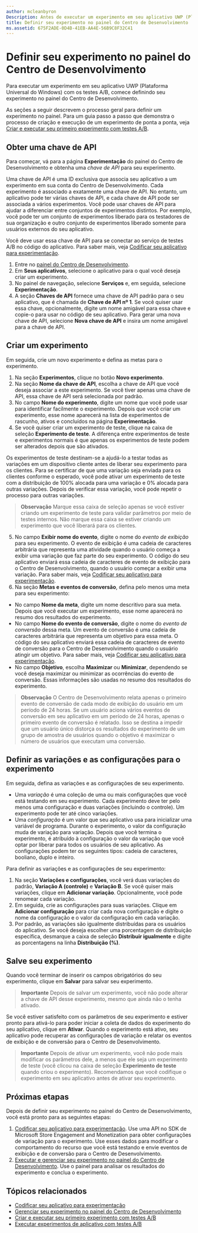 ```yaml
---
author: mcleanbyron
Description: Antes de executar um experimento em seu aplicativo UWP (Plataforma Universal do Windows) com os testes A/B, você deve definir seu experimento no painel do Centro de Desenvolvimento.
title: Definir seu experimento no painel do Centro de Desenvolvimento
ms.assetid: 675F2ADE-0D4B-41EB-AA4E-56B9C8F32C41
---
```


# Definir seu experimento no painel do Centro de Desenvolvimento

Para executar um experimento em seu aplicativo UWP (Plataforma Universal do Windows) com os testes A/B, comece definindo seu experimento no painel do Centro de Desenvolvimento.

As seções a seguir descrevem o processo geral para definir um experimento no painel. Para um guia passo a passo que demonstra o processo de criação e execução de um experimento de ponta a ponta, veja [Criar e executar seu primeiro experimento com testes A/B](create-and-run-your-first-experiment-with-a-b-testing.md).

## Obter uma chave de API

Para começar, vá para a página **Experimentação** do painel do Centro de Desenvolvimento e obtenha uma *chave de API* para seu experimento.

Uma chave de API é uma ID exclusiva que associa seu aplicativo a um experimento em sua conta do Centro de Desenvolvimento. Cada experimento é associado a exatamente uma chave de API. No entanto, um aplicativo pode ter várias chaves de API, e cada chave de API pode ser associada a vários experimentos. Você pode usar chaves de API para ajudar a diferenciar entre conjuntos de experimentos distintos. Por exemplo, você pode ter um conjunto de experimentos liberado para os testadores de sua organização e outro conjunto de experimentos liberado somente para usuários externos do seu aplicativo.

Você deve usar essa chave de API para se conectar ao serviço de testes A/B no código do aplicativo. Para saber mais, veja [Codificar seu aplicativo para experimentação](code-your-experiment-in-your-app.md).

1. Entre no [painel do Centro de Desenvolvimento](https://dev.windows.com/overview).
2. Em **Seus aplicativos**, selecione o aplicativo para o qual você deseja criar um experimento.
3. No painel de navegação, selecione **Serviços** e, em seguida, selecione **Experimentação**.
4. A seção **Chaves de API** fornece uma chave de API padrão para o seu aplicativo, que é chamada de **Chave de API nº 1**. Se você quiser usar essa chave, opcionalmente, digite um nome amigável para essa chave e copie-o para usar no código de seu aplicativo. Para gerar uma nova chave de API, selecione **Nova chave de API** e insira um nome amigável para a chave de API.

## Criar um experimento

Em seguida, crie um novo experimento e defina as metas para o experimento.

1. Na seção **Experimentos**, clique no botão **Novo experimento**.
2. Na seção **Nome da chave de API**, escolha a chave de API que você deseja associar a este experimento. Se você tiver apenas uma chave de API, essa chave de API será selecionada por padrão.
3. No campo **Nome do experimento**, digite um nome que você pode usar para identificar facilmente o experimento. Depois que você criar um experimento, esse nome aparecerá na lista de experimentos de rascunho, ativos e concluídos na página **Experimentação**.
4. Se você quiser criar um experimento de teste, clique na caixa de seleção **Experimento de teste**. A diferença entre experimentos de teste e experimentos normais é que apenas os experimentos de teste podem ser alterados depois que são ativados.

  Os experimentos de teste destinam-se a ajudá-lo a testar todas as variações em um dispositivo cliente antes de liberar seu experimento para os clientes. Para se certificar de que uma variação seja enviada para os clientes conforme o esperado, você pode ativar um experimento de teste com a distribuição de 100% alocada para uma variação e 0% alocada para outras variações. Depois de verificar essa variação, você pode repetir o processo para outras variações.
  > **Observação**  Marque essa caixa de seleção apenas se você estiver criando um experimento de teste para validar parâmetros por meio de testes internos. Não marque essa caixa se estiver criando um experimento que você liberará para os clientes.

5. No campo **Exibir nome do evento**, digite o nome do *evento de exibição* para seu experimento. O evento de exibição é uma cadeia de caracteres arbitrária que representa uma atividade quando o usuário começa a exibir uma variação que faz parte do seu experimento. O código do seu aplicativo enviará essa cadeia de caracteres de evento de exibição para o Centro de Desenvolvimento, quando o usuário começar a exibir uma variação. Para saber mais, veja [Codificar seu aplicativo para experimentação](code-your-experiment-in-your-app.md).
6. Na seção **Metas e eventos de conversão**, defina pelo menos uma meta para seu experimento:
  * No campo **Nome da meta**, digite um nome descritivo para sua meta. Depois que você executar um experimento, esse nome aparecerá no resumo dos resultados do experimento.
  * No campo **Nome do evento de conversão**, digite o nome do *evento de conversão* dessa meta. Um evento de conversão é uma cadeia de caracteres arbitrária que representa um objetivo para essa meta. O código do seu aplicativo enviará essa cadeia de caracteres de evento de conversão para o Centro de Desenvolvimento quando o usuário atingir um objetivo. Para saber mais, veja [Codificar seu aplicativo para experimentação](code-your-experiment-in-your-app.md).
  * No campo **Objetivo**, escolha **Maximizar** ou **Minimizar**, dependendo se você deseja maximizar ou minimizar as ocorrências do evento de conversão. Essas informações são usadas no resumo dos resultados do experimento.

  >**Observação** O Centro de Desenvolvimento relata apenas o primeiro evento de conversão de cada modo de exibição do usuário em um período de 24 horas. Se um usuário aciona vários eventos de conversão em seu aplicativo em um período de 24 horas, apenas o primeiro evento de conversão é relatado. Isso se destina a impedir que um usuário único distorça os resultados do experimento de um grupo de amostra de usuários quando o objetivo é maximizar o número de usuários que executam uma conversão.

## Definir as variações e as configurações para o experimento

Em seguida, defina as variações e as configurações de seu experimento.

* Uma *variação* é uma coleção de uma ou mais configurações que você está testando em seu experimento. Cada experimento deve ter pelo menos uma configuração e duas variações (incluindo o controle). Um experimento pode ter até cinco variações.
* Uma *configuração* é um valor que seu aplicativo usa para inicializar uma variável de programa. Durante o experimento, o valor da configuração muda de variação para variação. Depois que você termina o experimento, é atribuído à configuração o valor da variação que você optar por liberar para todos os usuários de seu aplicativo. As configurações podem ter os seguintes tipos: cadeia de caracteres, booliano, duplo e inteiro.

Para definir as variações e as configurações de seu experimento:
1. Na seção **Variações e configurações**, você verá duas variações do padrão, **Variação A (controle)** e **Variação B**. Se você quiser mais variações, clique em **Adicionar variação**. Opcionalmente, você pode renomear cada variação.
2. Em seguida, crie as configurações para suas variações. Clique em **Adicionar configuração** para criar cada nova configuração e digite o nome da configuração e o valor da configuração em cada variação.
3. Por padrão, as variações são igualmente distribuídas para os usuários do aplicativo. Se você deseja escolher uma porcentagem de distribuição específica, desmarque a caixa de seleção **Distribuir igualmente** e digite as porcentagens na linha **Distribuição (%)**.

## Salve seu experimento

Quando você terminar de inserir os campos obrigatórios do seu experimento, clique em **Salvar** para salvar seu experimento.

> **Importante** Depois de salvar um experimento, você não pode alterar a chave de API desse experimento, mesmo que ainda não o tenha ativado.

Se você estiver satisfeito com os parâmetros de seu experimento e estiver pronto para ativá-lo para poder iniciar a coleta de dados do experimento do seu aplicativo, clique em **Ativar**. Quando o experimento está ativo, seu aplicativo pode recuperar as configurações de variação e relatar os eventos de exibição e de conversão para o Centro de Desenvolvimento.

> **Importante**  Depois de ativar um experimento, você não pode mais modificar os parâmetros dele, a menos que ele seja um experimento de teste (você clicou na caixa de seleção **Experimento de teste** quando criou o experimento). Recomendamos que você codifique o experimento em seu aplicativo antes de ativar seu experimento.

## Próximas etapas

Depois de definir seu experimento no painel do Centro de Desenvolvimento, você está pronto para as seguintes etapas:
1. [Codificar seu aplicativo para experimentação](code-your-experiment-in-your-app.md). Use uma API no SDK de Microsoft Store Engagement and Monetization para obter configurações de variação para o experimento. Use esses dados para modificar o comportamento do recurso que você está testando e envie eventos de exibição e de conversão para o Centro de Desenvolvimento.
2. [Executar e gerenciar seu experimento no painel do Centro de Desenvolvimento](manage-your-experiment.md). Use o painel para analisar os resultados do experimento e conclua o experimento.

## Tópicos relacionados

  * [Codificar seu aplicativo para experimentação](code-your-experiment-in-your-app.md)
  * [Gerenciar seu experimento no painel do Centro de Desenvolvimento](manage-your-experiment.md)
  * [Criar e executar seu primeiro experimento com testes A/B](create-and-run-your-first-experiment-with-a-b-testing.md)
  * [Executar experimentos de aplicativo com testes A/B](run-app-experiments-with-a-b-testing.md)


<!--HONumber=May16_HO2-->


